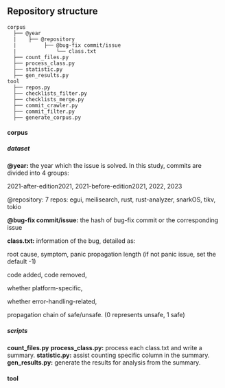 ## Repository structure

```shell
corpus
  ├── @year
  |    ├── @repository
  |         ├── @bug-fix commit/issue
  |             └── class.txt
  ├── count_files.py
  ├── process_class.py
  ├── statistic.py
  ├── gen_results.py
tool
  ├── repos.py
  ├── checklists_filter.py
  ├── checklists_merge.py
  ├── commit_crawler.py
  ├── commit_filter.py
  ├── generate_corpus.py
```

#### corpus

##### dataset

**@year:** the year which the issue is solved. In this study, commits are divided into 4 groups:

2021-after-edition2021, 2021-before-edition2021, 2022, 2023

@repository: 7 repos: egui, meilisearch, rust, rust-analyzer, snarkOS, tikv, tokio

**@bug-fix commit/issue:** the hash of bug-fix commit or the corresponding issue

**class.txt:** information of the bug, detailed as:

root cause, symptom, panic propagation length (if not panic issue, set the default -1)

code added, code removed,

whether platform-specific,

whether error-handling-related,

propagation chain of safe/unsafe. (0 represents unsafe, 1 safe)



##### scripts

**count_files.py**
**process_class.py:** process each class.txt and write a summary.
**statistic.py:** assist counting specific column in the summary. 
**gen_results.py:** generate the results for analysis from the summary.





#### tool